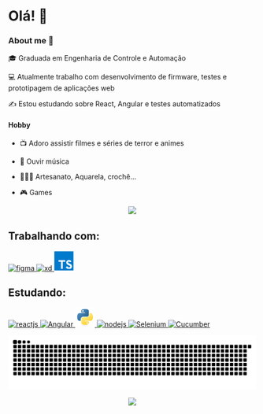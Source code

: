 # Olá! 👋

### About me 🎀

🎓 Graduada em Engenharia de Controle e Automação

💻  Atualmente trabalho com desenvolvimento de firmware, testes e prototipagem de aplicações web

✍ Estou estudando sobre React, Angular e testes automatizados

#### Hobby 

- 📺 Adoro assistir filmes e séries de terror e animes

- 🎵 Ouvir música

- 🎨🧵🧶 Artesanato, Aquarela, crochê...

- 🎮 Games

<p align="center">
    <img height="180em" src="https://github-readme-stats.vercel.app/api?username=devhikary&show_icons=true&theme=tokyonight">

</p>

<h2>Trabalhando com:</h2>
<a href="https://www.figma.com/" target="_blank"> 
    <img src="https://www.vectorlogo.zone/logos/figma/figma-icon.svg" alt="figma" width="40" height="40"/>
</a> 
<a href="https://www.adobe.com/br/products/xd.html" target="_blank"> 
    <img src="https://cdn.worldvectorlogo.com/logos/adobe-xd.svg" alt="xd" width="40" height="40"/> 
</a>
<a href="https://www.typescriptlang.org/" target="_blank">
    <img src="https://raw.githubusercontent.com/devicons/devicon/master/icons/typescript/typescript-original.svg" alt="typescript" width="40" height="40"/>
</a>

<h2>Estudando:</h2>

<a href="https://pt-br.reactjs.org/" target="_blank"> 
    <img src="https://www.vectorlogo.zone/logos/reactjs/reactjs-icon.svg" alt="reactjs" width="40" height="40"/>
</a>
<a href="https://angular.io/" target="_blank"> 
    <img src="https://www.vectorlogo.zone/logos/angular/angular-icon.svg" alt="Angular" width="40" height="40"/> 
</a>
<a href="https://www.python.org" target="_blank"> 
    <img src="https://raw.githubusercontent.com/devicons/devicon/master/icons/python/python-original.svg" alt="python" width="40" height="40"/> 
</a>
<a href="https://nodejs.org" target="_blank">
    <img src="https://www.vectorlogo.zone/logos/nodejs/nodejs-icon.svg" alt="nodejs" width="40" height="40"/> 
</a> 
<a href="https://selenium.dev" target="_blank">
    <img src="https://selenium.dev/images/selenium_logo_square_green.png" alt="Selenium" width="40" height="40"/>
</a>
<a href="https://cucumber.io/" target="_blank">
    <img src="https://www.vectorlogo.zone/logos/cucumberio/cucumberio-icon.svg" alt="Cucumber" width="40" height="40"/>
</a>


![Snake animation](https://github.com/devhikary/devhikary/blob/output/github-contribution-grid-snake.svg)
<p align="center">
    <a href="https://www.linkedin.com/in/karina-natsu/" target="_blank">
        <img src="https://img.shields.io/badge/linkedin-%230077B5.svg?&style=for-the-badge&logo=linkedin&logoColor=white">
    </a>
</p>
